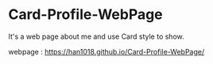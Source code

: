 # Card-Profile-WebPage
It's a web page about me and use Card style to show.  

webpage : https://han1018.github.io/Card-Profile-WebPage/
